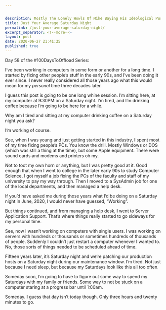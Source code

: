 ```yaml
---


description: Mostly The Lonely Howls Of Mike Baying His Ideological Purity At The Moon
title: Just Your Average Saturday Night
permalink: /just-your-average-saturday-night/
excerpt_separator: <!--more-->
layout: post
date: 2020-06-27 21:41:25
published: true
---
```


Day 58 of the #100DaysToOffload Series:

I’ve been working in computers in some form or another for a long time. I started by fixing other people’s stuff in the early 90s, and I’ve been doing it ever since. I never really considered all those years ago what this would mean for my *personal* time three decades later.

<!--more-->

I guess this post is going to be one long whine session. I’m sitting here, at my computer at 9:30PM on a Saturday night. I’m tired, and I’m drinking coffee because I’m going to be here for a while. 

Why am I tired and sitting at my computer drinking coffee on a Saturday night you ask? 

I’m working of course.

See, when I was young and just getting started in this industry, I spent most of my time fixing people’s PCs. You know the drill. Mostly Windows or DOS (which was still a thing at the time), but some Apple equipment. There were sound cards and modems and printers oh my.

Not to toot my own horn or anything, but I was pretty good at it. Good enough that when I went to college in the later early 90s to study Computer Science, I got myself a job fixing the PCs of the faculty and staff of my university to pay my way through. Then I moved to a SysAdmin job for one of the local departments, and then managed a help desk. 

If you’d have asked me during those years what I’d be doing on a Saturday night in June, 2020, I would never have guessed, “Working”. 

But things continued, and from managing a help desk, I went to Server Application Support. That’s where things really started to go sideways for my personal time. 

See, now I wasn’t working on computers with single users. I was working on servers with hundreds or thousands or sometimes hundreds of thousands of people. Suddenly I couldn’t just restart a computer whenever I wanted to. No, those sorts of things needed to be scheduled ahead of time.

Fifteen years later, it’s Saturday night and we’re patching our production hosts on a Saturday night during our maintenance window. I’m tired. Not just because I need sleep, but because my Saturdays look like this all too often. 

Someday soon, I’m going to have to figure out some way to spend my Saturdays with my family or friends. Some way to not be stuck on a computer staring at a progress bar until 1:00am.

Someday. I guess that day isn’t today though. Only three hours and twenty minutes to go. 